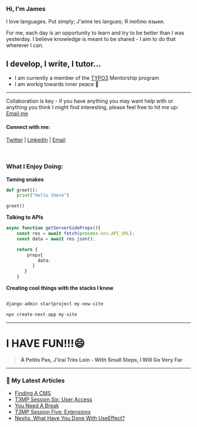 ### Hi, I'm James

I love languages. Put simply; J'aime les langues; Я люблю языки.

For me, each day is an opportunity to learn and try to be better than I was yesterday.
I believe knowledge is meant to be shared - I aim to do that wherever I can.

## I develop, I write, I tutor...

- I am currently a member of the [TYPO3](https://typo3.org/) Mentorship program
- I am workig towards inner peace 🐼

---

Collaboration is key - if you have anything you may want help with or anything you think I might find interesting, please feel free to hit me up: [Email me](jamesmidzi@gmail.com)

#### Connect with me:

[Twitter](https://twitter.com/Psypher1) | [LinkedIn](https://www.linkedin.com/in/jamesmidzi/) | [Email](jamesmidzi@gmail.com)

<br/>

### What I Enjoy Doing:

**Taming snakes**

```py
def greet():
    print("Hello there")

greet()
```

**Talking to APIs**

```js
async function getServerSideProps(){
    const res = await fetch(process.env.API_URL);
    const data = await res.json();

    return {
        props{
            data;
          }
       }
    }
```

**Creating cool things with the stacks I know**

```py

django-admin startproject my-new-site

```

```js
npx create-next-app my-site
```

---

# I HAVE FUN!!!😄

> **À Petits Pas, J'irai Très Loin - With Small Steps, I Will Go Very Far**

---

### 📖 My Latest Articles
<!-- BLOG-POST-LIST:START -->
- [Finding A CMS](https://dantedecodes.hashnode.dev/finding-a-cms)
- [T3MP Session Six: User Access](https://dantedecodes.hashnode.dev/t3mp-session-six-user-access)
- [You Need A Break](https://dantedecodes.hashnode.dev/you-need-a-break)
- [T3MP Session Five: Extensions](https://dantedecodes.hashnode.dev/t3mp-session-five-extensions)
- [Nextjs, What Have You Done With UseEffect?](https://dantedecodes.hashnode.dev/nextjs-what-have-you-done-with-useeffect)
<!-- BLOG-POST-LIST:END -->

<!--
**Psypher1/Psypher1** is a ✨ _special_ ✨ repository because its `README.md` (this file) appears on your GitHub profile.

Here are some ideas to get you started:

- 🔭 I’m currently working on ...
- 🌱 I’m currently learning ...
- 👯 I’m looking to collaborate on ...
- 🤔 I’m looking for help with ...
- 💬 Ask me about ...
- 📫 How to reach me: ...
- 😄 Pronouns: ...
- ⚡ Fun fact: ...
-->
